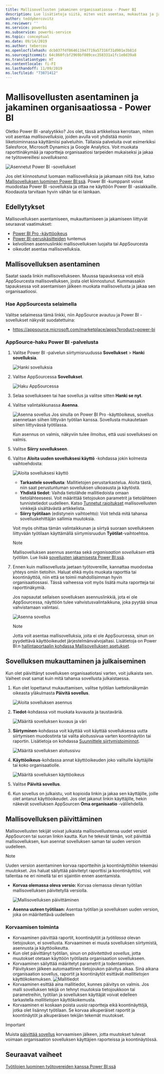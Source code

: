 ```yaml
---
title: Mallisovellusten jakaminen organisaatiossa - Power BI
description: Lue lisätietoja siitä, miten voit asentaa, mukauttaa ja jakaa mallisovelluksia organisaatiossa Power BI:n välityksellä.
author: teddybercovitz
ms.reviewer: ''
ms.service: powerbi
ms.subservice: powerbi-service
ms.topic: conceptual
ms.date: 09/14/2019
ms.author: tebercov
ms.openlocfilehash: dcb037fdf064611947719a57316f31d901e3b81d
ms.sourcegitcommit: 64c860fcbf2969bf089cec358331a1fc1e0d39a8
ms.translationtype: HT
ms.contentlocale: fi-FI
ms.lasthandoff: 11/09/2019
ms.locfileid: "73871412"
---
```

# <a name="install-and-distribute-template-apps-in-your-organization---power-bi"></a>Mallisovellusten asentaminen ja jakaminen organisaatiossa - Power BI

Oletko Power BI -analyytikko? Jos olet, tässä artikkelissa kerrotaan, miten voit asentaa *mallisovelluksia*, joiden avulla voit yhdistää moniin liiketoiminnassa käyttämiisi palveluihin. Tällaisia palveluita ovat esimerkiksi Salesforce, Microsoft Dynamics ja Google Analytics. Voit muokata raporttinäkymää ja raportteja organisaatiosi tarpeiden mukaiseksi ja jakaa ne työtovereillesi *sovelluksena*. 

![Asennetut Power BI -sovellukset](media/service-template-apps-install-distribute/power-bi-get-apps.png)

Jos olet kiinnostunut luomaan mallisovelluksia ja jakamaan niitä itse, katso [Mallisovelluksen luominen Power BI:ssä](service-template-apps-create.md). Power BI -kumppanit voivat muodostaa Power BI -sovelluksia ja ottaa ne käyttöön Power BI -asiakkaille. Koodausta tarvitaan hyvin vähän tai ei lainkaan. 

## <a name="prerequisites"></a>Edellytykset  

Mallisovelluksen asentamiseen, mukauttamiseen ja jakamiseen liittyvät seuraavat vaatimukset: 

- [Power BI Pro -käyttöoikeus](service-self-service-signup-for-power-bi.md)
- [Power BI-peruskäsitteiden](service-basic-concepts.md) tuntemus
- kelvollinen asennuslinkki mallisovelluksen luojalta tai AppSourcesta 
- oikeudet asentaa mallisovelluksia. 

## <a name="install-a-template-app"></a>Mallisovelluksen asentaminen

Saatat saada linkin mallisovellukseen. Muussa tapauksessa voit etsiä AppSourcesta mallisovelluksen, josta olet kiinnostunut. Kummassakin tapauksessa voit asentamisen jälkeen muokata mallisovellusta ja jakaa sen organisaatioosi.

### <a name="search-appsource-from-a-browser"></a>Hae AppSourcesta selaimella

Valitse selaimessa tämä linkki, niin AppSource avautuu ja Power BI -sovellukset näkyvät suodatettuina:

- https://appsource.microsoft.com/marketplace/apps?product=power-bi

### <a name="search-appsource-from-the-power-bi-service"></a>AppSource-haku Power BI -palvelusta

1. Valitse Power BI -palvelun siirtymisruudussa **Sovellukset** > **Hanki sovelluksia**.

    ![Hanki sovelluksia](media/service-template-apps-install-distribute/power-bi-get-apps-arrow.png)

2. Valitse AppSourcessa **Sovellukset**.

    ![Haku AppSourcessa](media/service-template-apps-install-distribute/power-bi-appsource.png)

3. Selaa sovellukseen tai hae sovellus ja valitse sitten **Hanki se nyt**.

4. Valitse valintaikkunassa **Asenna**.

    ![Asenna sovellus](media/service-template-apps-install-distribute/power-install-dialog.png) Jos sinulla on Power BI Pro -käyttöoikeus, sovellus asennetaan siihen liittyvän työtilan kanssa. Sovellusta mukautetaan siihen liittyvässä työtilassa.

    Kun asennus on valmis, näkyviin tulee ilmoitus, että uusi sovelluksesi on valmis.
4. Valitse **Siirry sovellukseen**.
5. Valitse **Aloita uuden sovelluksesi käyttö** -kohdassa jokin kolmesta vaihtoehdosta:

    ![Aloita sovelluksesi käyttö](media/service-template-apps-create/power-bi-template-app-get-started.png)

    - **Tarkastele sovellusta**: Mallitietojen perustarkastelua. Aloita tästä, niin saat perustuntuman sovelluksen ulkoasusta ja käytöstä. 
    - **Yhdistä tiedot**: Vaihda tietolähde mallitiedoista omaan tietolähteeseesi. Voit määrittää tietojoukon parametrit ja tietolähteen tunnistetiedot uudelleen. Katso [Tunnetut rajoitukset](service-template-apps-tips.md#known-limitations) mallisovellusten vinkkejä sisältävästä artikkelista. 
    - **Siirry työtilaan** (edistynein vaihtoehto): Voit tehdä mitä tahansa sovelluskehittäjän sallimia muutoksia.

    Voit myös ohittaa tämän valintaikkunan ja siirtyä suoraan sovellukseen liittyvään työtilaan käyttämällä siirtymisruudun **Työtilat**-vaihtoehtoa.
    >[!NOTE]
    >Mallisovelluksen asennus asentaa sekä *organisaation sovelluksen* että *työtilan*. Lue lisää [sovellusten jakamisesta Power BI:ssä](service-create-distribute-apps.md).
 
6. Ennen kuin mallisovellusta jaetaan työtovereille, kannattaa muodostaa yhteys omiin tietoihin. Haluat ehkä myös muokata raporttia tai koontinäyttöä, niin että se toimii mahdollisimman hyvin organisaatiossasi. Tässä vaiheessa voit myös lisätä muita raportteja tai raporttinäkymiä.

   Jos napsautat sellaisen sovelluksen asennuslinkkiä, jota ei ole AppSourcessa, näyttöön tulee vahvistusvalintaikkuna, joka pyytää sinua vahvistamaan valintasi.

   ![Asenna sovellus](media/service-template-apps-install-distribute/power-install-unvalidated-dialog.png)

   >[!NOTE]
   >Jotta voit asentaa mallisovelluksia, joita ei ole AppSourcessa, sinun on pyydettävä käyttöoikeudet järjestelmänvalvojaltasi. Lisätietoja on Power BI:n [hallintaportaalin kohdassa Mallisovelluksen asetukset](service-admin-portal.md#template-apps-settings).

## <a name="customize-and-publish-the-app"></a>Sovelluksen mukauttaminen ja julkaiseminen

Kun olet päivittänyt sovelluksen organisaatiotasi varten, voit julkaista sen. Vaiheet ovat samat kuin mitä tahansa sovellusta julkaistaessa.

1. Kun olet lopettanut mukauttamisen, valitse työtilan luettelonäkymän oikeasta yläkulmasta **Päivitä sovellus**.  

    ![Aloita sovelluksen asennus](media/service-template-apps-install-distribute/power-bi-start-install-app.png)

2. **Tiedot**-kohdassa voit muokata kuvausta ja taustaväriä.

   ![Määritä sovelluksen kuvaus ja väri](media/service-template-apps-install-distribute/power-bi-install-app-details.png)

3. **Siirtyminen**-kohdassa voit käyttää voit käyttää sovelluksessa uutta siirtymisen muodostinta tai valita aloitussivua varten koontinäytön tai raportin. Lisätietoja on kohdassa [Suunnittele siirtymistoiminnot](service-create-distribute-apps.md#design-the-navigation-experience).

   ![Määritä sovelluksen aloitussivu](media/service-template-apps-install-distribute/power-bi-install-app-content.png)

4. **Käyttöoikeus**-kohdassa annat käyttöoikeuden joko valituille käyttäjille tai koko organisaatiolle.  

   ![Määritä sovelluksen käyttöoikeus](media/service-template-apps-install-distribute/power-bi-install-access.png)

5. Valitse **Päivitä sovellus**. 

6. Kun sovellus on julkaistu, voit kopioida linkin ja jakaa sen käyttäjille, joille olet antanut käyttöoikeudet. Jos olet jakanut linkin käyttäjille, hekin näkevät sovelluksen AppSourcen **Oma organisaatio** -välilehdellä.

## <a name="update-a-template-app"></a>Mallisovelluksen päivittäminen

Mallisovellusten tekijät voivat julkaista mallisovellustensa uudet versiot AppSourcen tai suoran linkin kautta. Kun he tekevät tämän, voit päivittää mallisovelluksen, kun asennat sovelluksen saman tai uuden version uudelleen.

  >[!NOTE]
  >Uuden version asentaminen korvaa raportteihin ja koontinäyttöihin tekemäsi muutokset. Jos haluat säilyttää päivitetyt raporttisi ja koontinäyttösi, voit tallentaa ne eri nimellä tai eri sijaintiin ennen asentamista.

- **Korvaa olemassa oleva versio:** Korvaa olemassa olevan työtilan mallisovelluksen päivitetyllä versiolla.

   ![Mallisovelluksen päivittäminen](media/service-template-apps-install-distribute/power-bi-update-app-overwrite.png)

- **Asenna uuteen työtilaan:** Asentaa työtilan ja sovelluksen uuden version, joka on määritettävä uudelleen

### <a name="overwrite-behavior"></a>Korvaamisen toiminta

* Korvaaminen päivittää raportit, koontinäytöt ja *työtilassa* olevan tietojoukon, ei sovellusta. Korvaaminen ei muuta sovelluksen siirtymistä, asennusta ja käyttöoikeutta.
* Kun olet päivittänyt työtilan, sinun on *päivitettävä sovellus*, jotta muutokset otetaan käyttöön työtilasta organisaation sovellukseen.
* Korvaaminen säilyttää määritetyt parametrit ja todentamisen. Päivityksen jälkeen automaattinen tietojoukon päivitys alkaa. Sinä aikana organisaation sovellus, raportit ja koontinäytöt esittävät *mallitietojen* käyttökokemuksen.
  ![Mallitiedot](media/service-template-apps-install-distribute/power-bi-sample-data.png)
* Korvaaminen esittää aina mallitiedot, kunnes päivitys on valmis. Jos malli sovelluksen tekijä on tehnyt muutoksia tietojoukkoon tai parametreihin, työtilan ja sovelluksen käyttäjät voivat edelleen tarkastella *mallitietojen* käyttökokemusta.
* Korvaaminen ei koskaan poista *uusia* raportteja eikä koontinäyttöjä, jotka olet lisännyt työtilaan. Se korvaa alkuperäiset raportit ja koontinäytöt ja alkuperäisen tekijän tekemät muutokset.

>[!IMPORTANT]
>Muista [päivittää sovellus](#customize-and-publish-the-app) korvaamisen jälkeen, jotta muutokset tulevat voimaan organisaation sovelluksen käyttäjien raporteissa ja koontinäytössä.

## <a name="next-steps"></a>Seuraavat vaiheet

[Työtilojen luominen työtovereiden kanssa Power BI:ssä](service-create-workspaces.md)
